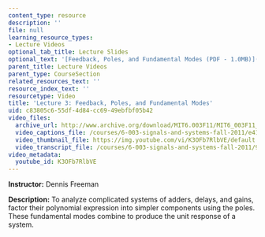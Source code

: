 ```yaml
---
content_type: resource
description: ''
file: null
learning_resource_types:
- Lecture Videos
optional_tab_title: Lecture Slides
optional_text: '[Feedback, Poles, and Fundamental Modes (PDF - 1.0MB)](resources/mit6_003f11_lec03)'
parent_title: Lecture Videos
parent_type: CourseSection
related_resources_text: ''
resource_index_text: ''
resourcetype: Video
title: 'Lecture 3: Feedback, Poles, and Fundamental Modes'
uid: c83805c6-55df-4d84-cc69-49ebfbf05b42
video_files:
  archive_url: http://www.archive.org/download/MIT6.003F11/MIT6_003F11_lec03_300k.mp4
  video_captions_file: /courses/6-003-signals-and-systems-fall-2011/e414461b8483533abf1445a2188a4ef4_K3OFb7RlbVE.vtt
  video_thumbnail_file: https://img.youtube.com/vi/K3OFb7RlbVE/default.jpg
  video_transcript_file: /courses/6-003-signals-and-systems-fall-2011/95b30078bb96eaee3912cd77529068e5_K3OFb7RlbVE.pdf
video_metadata:
  youtube_id: K3OFb7RlbVE
---
```


**Instructor:** Dennis Freeman

**Description:** To analyze complicated systems of adders, delays, and gains, factor their polynomial expression into simpler components using the poles. These fundamental modes combine to produce the unit response of a system.